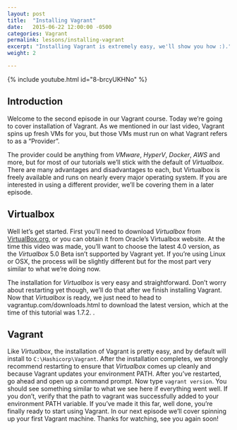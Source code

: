 ```yaml
---
layout: post
title:  "Installing Vagrant"
date:   2015-06-22 12:00:00 -0500
categories: Vagrant
permalink: lessons/installing-vagrant
excerpt: "Installing Vagrant is extremely easy, we'll show you how :)."
weight: 2

---
```

{% include youtube.html id="8-brcyUKHNo" %}

Introduction
------------
Welcome to the second episode in our Vagrant course.  Today we’re going to cover installation of Vagrant.
As we mentioned in our last video, Vagrant spins up fresh VMs for you, but those VMs must run on what Vagrant refers to as a “Provider”.  

The provider could be anything from *VMware*, *HyperV*, *Docker*, *AWS* and more, but for most of our tutorials we’ll stick with the default of *Virtualbox*.  There are many advantages and disadvantages to each, but Virtualbox is freely available and runs on nearly every major operating system.  If you are interested in using a different provider, we’ll be covering them in a later episode.

Virtualbox
----------
Well let’s get started.  First you’ll need to download *Virtualbox* from [VirtualBox.org](http://VirtualBox.org), or you can obtain it from Oracle’s Virtualbox website.  At the time this video was made, you’ll want to choose the latest 4.0 version, as the *Virtualbox* 5.0 Beta isn’t supported by Vagrant yet.  If you’re using Linux or OSX, the process will be slightly different but for the most part very similar to what we’re doing now.

The installation for *Virtualbox* is very easy and straightforward.  Don’t worry about restarting yet though, we’ll do that after we finish installing Vagrant.  Now that *Virtualbox* is ready, we just need to head to vagrantup.com/downloads.html to download the latest version, which at the time of this tutorial was 1.7.2.  .

Vagrant
-------
Like *Virtualbox*, the installation of Vagrant is pretty easy, and by default will install to `C:\Hashicorp\Vagrant`.  After the installation completes, we strongly recommend restarting to ensure that *Virtualbox* comes up cleanly and because Vagrant updates your environment PATH.  After you’ve restarted, go ahead and open up a command prompt.  Now type `vagrant version`.  You should see something similar to what we see here if everything went well.  If you don’t, verify that the path to vagrant was successfully added to your environment PATH variable.  If you’ve made it this far, well done, you’re finally ready to start using Vagrant.  In our next episode we’ll cover spinning up your first Vagrant machine.  Thanks for watching, see you again soon!

